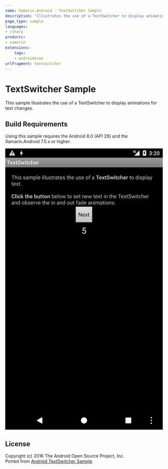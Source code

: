 ```yaml
---
name: Xamarin.Android - TextSwitcher Sample
description: "Illustrates the use of a TextSwitcher to display animations for text changes (Android Oreo)"
page_type: sample
languages:
- csharp
products:
- xamarin
extensions:
    tags:
    - androidoreo
urlFragment: textswitcher
---
```

# TextSwitcher Sample

This sample illustrates the use of a TextSwitcher to display animations for text changes.

## Build Requirements

Using this sample requires the Android 8.0 (API 26) and the Xamarin.Android 7.5.x or higher.

![TextSwitcher Sample application screenshot](Screenshots/Home.png "TextSwitcher Sample application screenshot")

## License

Copyright (c) 2016 The Android Open Source Project, Inc.  
Ported from [Android TextSwitcher Sample](https://github.com/googlesamples/android-TextSwitcher).
